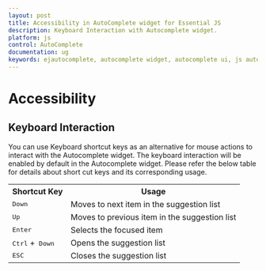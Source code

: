 ```yaml
---
layout: post
title: Accessibility in AutoComplete widget for Essential JS
description: Keyboard Interaction with Autocomplete widget. 
platform: js
control: AutoComplete
documentation: ug
keywords: ejautocomplete, autocomplete widget, autocomplete ui, js autocomplete, jquery autocomplete, web autocomplete, ej autocomplete, essential javascript autocomplete,   
---
```


# Accessibility 

## Keyboard Interaction

You can use Keyboard shortcut keys as an alternative for mouse actions to interact with the Autocomplete widget. The keyboard interaction will be enabled by default in the Autocomplete widget. Please refer the below table for details about short cut keys and its corresponding usage.

<table>
<tr>
<th>
<b>Shortcut Key</b></th><th>
<b>Usage</b></th></tr>
<tr>
<td>
<kbd>Down</kbd></td><td>
Moves to next item in the suggestion list</td></tr>
<tr>
<td>
<kbd>Up</kbd></td><td>
Moves to previous item in the suggestion list</td></tr>
<tr>
<td>
<kbd>Enter</kbd></td><td>
Selects the focused item</td></tr>
<tr>
<td>
<kbd>Ctrl</kbd> +<kbd> Down</kbd></td><td>
Opens the suggestion list</td></tr>
<tr>
<td>
<kbd>ESC</kbd></td><td>
Closes the suggestion list</td></tr>
</table>